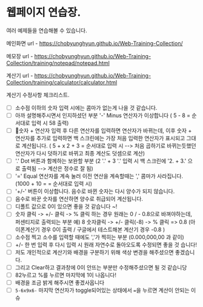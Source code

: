 # 웹페이지 연습장.
여러 예제들을 연습해볼 수 있습니다.

메인화면 url - https://chobyunghyun.github.io/Web-Training-Collection/

메모장 url - https://chobyunghyun.github.io/Web-Training-Collection/training/notepad/notepad.html

계산기 url - https://chobyunghyun.github.io/Web-Training-Collection/training/calculator/calculator.html

계산기 수정사항 체크리스트.
- [ ] 소수점 이하의 숫자 입력 시에는 콤마가 없는게 나을 것 같습니다.
- [ ] 아까 설명해주시면서 인지하셨던 부분 '-' Minus 연산자가 이상합니다
( 5 - 8 = 순서대로 입력 시 58 출력)
- [ ] 숫자 + 연산자 입력 후 다른 연산자를 입력하면 연산자가 바뀌는데, 이후 숫자 + 연산자를 추가로 입력하면 백 스크린에는 가장 처음 입력한 연산자가 표시되고 그대로 계산됩니다.
( 5 + x 2 + 3 = 순서대로 입력 시 --> 처음 곱하기로 바뀌는듯했던 연산자가 다시 덧하기로 바뀌고 최종 계산도 덧셈으로 계산)
- [ ] '.' Dot 버튼과 함께하는 보완할 부분
(2 '.' + 3 '.' 입력 시 백 스크린에 '2. + 3.' 으로 출력됨  --> 계산은 정수로 잘 됨)
- [ ] '=' Equal 연산자를 계속 눌러 이전 연산을 계속할때는 ',' 콤마가 사라집니다.
(1000 + 10 = = 순서대로 입력 시)
- [ ] '+/-' 버튼이 이상합니다. 음수로 바뀐 숫자는 다시 양수가 되지 않습니다.
- [ ] 음수로 바꾼 숫자를 연산하면 양수로 취급되어 계산됩니다.
- [ ]  디폴트 값으로 0이 있으면 좋을 것 같습니다 ~!
- [ ]  숫자 클릭 -> +/- 클릭 -> % 클릭 하는 경우 원래는 0 / - 0.8으로 바껴야하는데,  퍼센티지로 출력되는 부분
     예)  8 숫자클릭 -> +/- 클릭(-8)  ->  %  클릭  =>  0.8 (아이폰계산기 경우 0이 출력 / 구글에서 테스트해본 계산기 경우 -0.8 )
- [ ] 소수점 찍고 소수를 입력할 때에도 ','가 찍히는 부분 (0.000,000,00 과 같이)
- [ ] +/- 한 번 입력 후 다시 입력 시 원래 자연수로 돌아오도록 수정되면 좋을 것 습니다!
- [ ] 저도 개인적으로 계산기와 배경을 구분하기 위해 색상 변경을 해주셨으면 좋겠습니다.
- [ ] 그리고 Clear하고 결과창에 0이 안뜨는 부분만 수정해주셨으면 될 것 같습니당
- [ ] 82누르고 %를 누르면 마지막에 1이 나옵니다!
- [ ] 배경을 조금 밝게 해주시면 좋겠사옵니다
- [ ] `5-6x9x6-` 마지막 연산자가 toggle되어있는 상태에서 `=`을 누르면 계산이 안되는 이슈
